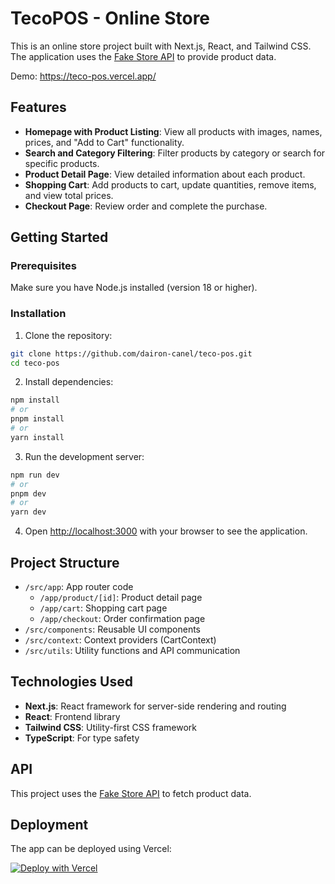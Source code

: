 # TecoPOS - Online Store

This is an online store project built with Next.js, React, and Tailwind CSS. The application uses the [Fake Store API](https://fakestoreapi.com/) to provide product data.

Demo: https://teco-pos.vercel.app/

## Features

- **Homepage with Product Listing**: View all products with images, names, prices, and "Add to Cart" functionality.
- **Search and Category Filtering**: Filter products by category or search for specific products.
- **Product Detail Page**: View detailed information about each product.
- **Shopping Cart**: Add products to cart, update quantities, remove items, and view total prices.
- **Checkout Page**: Review order and complete the purchase.

## Getting Started

### Prerequisites

Make sure you have Node.js installed (version 18 or higher).

### Installation

1. Clone the repository:

```bash
git clone https://github.com/dairon-canel/teco-pos.git
cd teco-pos
```

2. Install dependencies:

```bash
npm install
# or
pnpm install
# or
yarn install
```

3. Run the development server:

```bash
npm run dev
# or
pnpm dev
# or
yarn dev
```

4. Open [http://localhost:3000](http://localhost:3000) with your browser to see the application.

## Project Structure

- `/src/app`: App router code
  - `/app/product/[id]`: Product detail page
  - `/app/cart`: Shopping cart page
  - `/app/checkout`: Order confirmation page
- `/src/components`: Reusable UI components
- `/src/context`: Context providers (CartContext)
- `/src/utils`: Utility functions and API communication

## Technologies Used

- **Next.js**: React framework for server-side rendering and routing
- **React**: Frontend library
- **Tailwind CSS**: Utility-first CSS framework
- **TypeScript**: For type safety

## API

This project uses the [Fake Store API](https://fakestoreapi.com/) to fetch product data.

## Deployment

The app can be deployed using Vercel:

[![Deploy with Vercel](https://vercel.com/button)](https://vercel.com/new/git/external?repository-url=https://github.com/dairon-canel/teco-pos)
